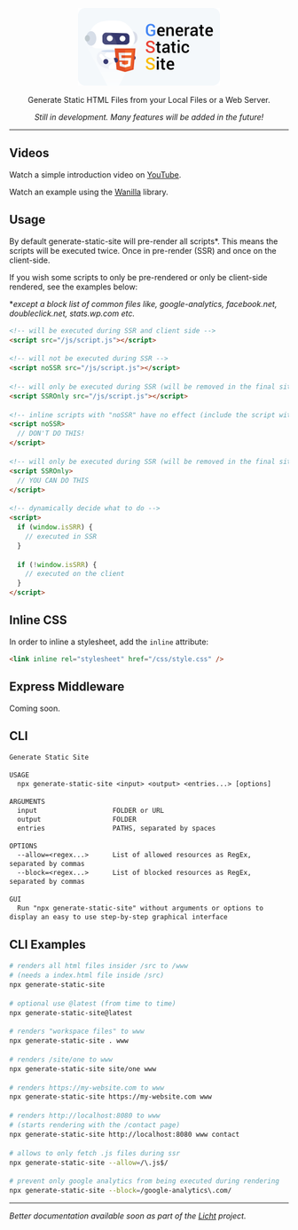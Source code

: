 <div align="center">
  <p>
    <img 
    width="256"
    height="140"
    src="https://raw.githubusercontent.com/lichtquelle/generate-static-site/main/readme/generate-static-site-logo-512.png" 
    alt="logo" />
  </p>

  <p>Generate Static HTML Files from your Local Files or a Web Server.</p>

  <p><i>Still in development. Many features will be added in the future!</i></p>

</div>

<hr>

## Videos

Watch a simple introduction video on [YouTube](https://youtu.be/6kwvQHiWikY).

Watch an example using the [Wanilla](https://youtu.be/UbXaGvjI8l8) library.

## Usage

By default generate-static-site will pre-render all scripts\*. This means the scripts will be executed twice. Once in pre-render (SSR) and once on the client-side.

If you wish some scripts to only be pre-rendered or only be client-side rendered, see the examples below:

\*_except a block list of common files like, google-analytics, facebook.net, doubleclick.net, stats.wp.com etc._

```html
<!-- will be executed during SSR and client side -->
<script src="/js/script.js"></script>

<!-- will not be executed during SSR -->
<script noSSR src="/js/script.js"></script>

<!-- will only be executed during SSR (will be removed in the final site) -->
<script SSROnly src="/js/script.js"></script>

<!-- inline scripts with "noSSR" have no effect (include the script with src="" instead) -->
<script noSSR>
  // DON'T DO THIS!
</script>

<!-- will only be executed during SSR (will be removed in the final site) -->
<script SSROnly>
  // YOU CAN DO THIS
</script>

<!-- dynamically decide what to do -->
<script>
  if (window.isSRR) {
    // executed in SSR
  }

  if (!window.isSRR) {
    // executed on the client
  }
</script>
```

## Inline CSS

In order to inline a stylesheet, add the `inline` attribute:

```html
<link inline rel="stylesheet" href="/css/style.css" />
```

## Express Middleware

Coming soon.

## CLI

```
Generate Static Site

USAGE
  npx generate-static-site <input> <output> <entries...> [options]

ARGUMENTS
  input                   FOLDER or URL
  output                  FOLDER
  entries                 PATHS, separated by spaces

OPTIONS
  --allow=<regex...>      List of allowed resources as RegEx, separated by commas
  --block=<regex...>      List of blocked resources as RegEx, separated by commas

GUI
  Run "npx generate-static-site" without arguments or options to display an easy to use step-by-step graphical interface
```

## CLI Examples

```bash
# renders all html files insider /src to /www
# (needs a index.html file inside /src)
npx generate-static-site

# optional use @latest (from time to time)
npx generate-static-site@latest

# renders "workspace files" to www
npx generate-static-site . www

# renders /site/one to www
npx generate-static-site site/one www

# renders https://my-website.com to www
npx generate-static-site https://my-website.com www

# renders http://localhost:8080 to www
# (starts rendering with the /contact page)
npx generate-static-site http://localhost:8080 www contact

# allows to only fetch .js files during ssr
npx generate-static-site --allow=/\.js$/

# prevent only google analytics from being executed during rendering
npx generate-static-site --block=/google-analytics\.com/
```

---

_Better documentation available soon as part of the [Licht](https://licht.dev) project._
